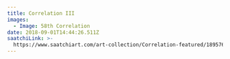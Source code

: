 ```yaml
---
title: Correlation III
images:
  - Image: 58th Correlation
date: 2018-09-01T14:44:26.511Z
saatchiLink: >-
  https://www.saatchiart.com/art-collection/Correlation-featured/189576/219787/view
---
```


